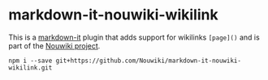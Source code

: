 # markdown-it-nouwiki-wikilink

This is a [markdown-it](https://github.com/markdown-it/markdown-it) plugin that adds support for wikilinks `[page]()` and is part of the [Nouwiki project](https://github.com/Nouwiki).

`npm i --save git+https://github.com/Nouwiki/markdown-it-nouwiki-wikilink.git`